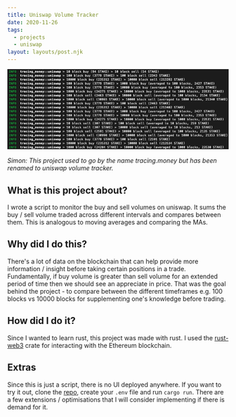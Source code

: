 ```yaml
---
title: Uniswap Volume Tracker
date: 2020-11-26
tags:
  - projects
  - uniswap
layout: layouts/post.njk
---
```


<img src="/img/uniswap-volume-tracker.png" alt="A screenshot of the uniswap volume tracker in action"/>

_Simon: This project used to go by the name tracing.money but has been renamed to uniswap volume tracker._
## What is this project about?

I wrote a script to monitor the buy and sell volumes on uniswap. It sums the buy / sell volume traded across different intervals and compares between them. This is analogous to moving averages and comparing the MAs.

## Why did I do this?

There's a lot of data on the blockchain that can help provide more information / insight before taking certain positions in a trade. Fundamentally, if buy volume is greater than sell volume for an extended period of time then we should see an appreciate in price. That was the goal behind the project - to compare between the different timeframes e.g. 100 blocks vs 10000 blocks for supplementing one's knowledge before trading.

## How did I do it?

Since I wanted to learn rust, this project was made with rust. I used the [rust-web3](https://github.com/tomusdrw/rust-web3) crate for interacting with the Ethereum blockchain.

## Extras

Since this is just a script, there is no UI deployed anywhere. If you want to try it out, clone the [repo](https://github.com/STYJ/Uniswap-volume-tracker), create your `.env` file and run `cargo run`. There are a few extensions / optimisations that I will consider implementing if there is demand for it.